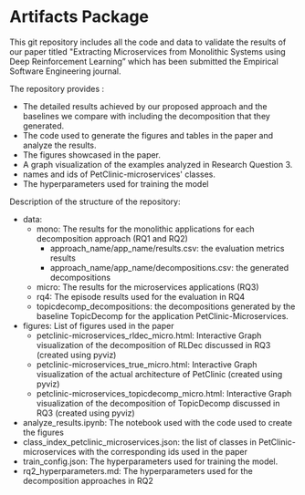 # Artifacts Package
This git repository includes all the code and data to validate the results of our paper titled "Extracting Microservices from Monolithic Systems using Deep Reinforcement Learning” which has been submitted the Empirical Software Engineering journal.

The repository provides :
* The detailed results achieved by our proposed approach and the baselines we compare with including the decomposition that they generated.
* The code used to generate the figures and tables in the paper and analyze the results.
* The figures showcased in the paper.
* A graph visualization of the examples analyzed in Research Question 3.
* names and ids of PetClinic-microservices' classes.
* The hyperparameters used for training the model

Description of the structure of the repository:
* data:
  * mono: The results for the monolithic applications for each decomposition approach (RQ1 and RQ2)
    * approach_name/app_name/results.csv: the evaluation metrics results
    * approach_name/app_name/decompositions.csv: the generated decompositions
  * micro: The results for the microservices applications (RQ3)
  * rq4: The episode results used for the evaluation in RQ4
  * topicdecomp_decompositions: the decompositions generated by the baseline TopicDecomp for the application PetClinic-Microservices.
* figures: List of figures used in the paper
  * petclinic-microservices_rldec_micro.html: Interactive Graph visualization of the decomposition of RLDec discussed in RQ3 (created using pyviz)
  * petclinic-microservices_true_micro.html: Interactive Graph visualization of the actual architecture of PetClinic (created using pyviz)
  * petclinic-microservices_topicdecomp_micro.html: Interactive Graph visualization of the decomposition of TopicDecomp discussed in RQ3 (created using pyviz)
* analyze_results.ipynb: The notebook used with the code used to create the figures
* class_index_petclinic_microservices.json: the list of classes in PetClinic-microservices with the corresponding ids used in the paper 
* train_config.json: The hyperparameters used for training the model.
* rq2_hyperparameters.md: The hyperparameters used for the decomposition approaches in RQ2

